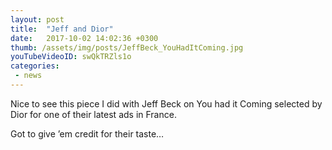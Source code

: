 ```yaml
---
layout: post
title:  "Jeff and Dior"
date:   2017-10-02 14:02:36 +0300
thumb: /assets/img/posts/JeffBeck_YouHadItComing.jpg
youTubeVideoID: swQkTRZls1o
categories:
 - news
---
```


Nice to see this piece I did with Jeff Beck on You had it Coming selected by Dior for one of their latest ads in France.

Got to give ’em credit for their taste…